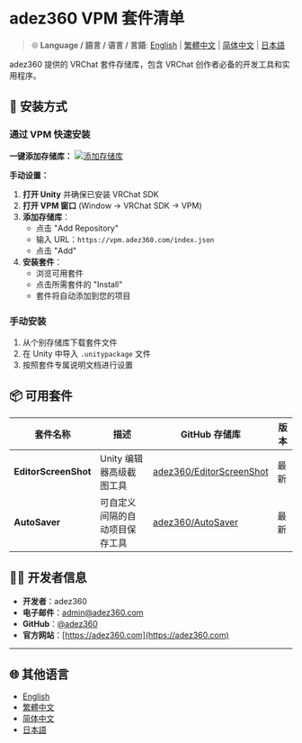 # adez360 VPM 套件清单

> 🌐 **Language / 語言 / 语言 / 言語**: [English](README.md) | [繁體中文](README.zh-TW.md) | [简体中文](README.zh-CN.md) | [日本語](README.ja.md)

adez360 提供的 VRChat 套件存储库，包含 VRChat 创作者必备的开发工具和实用程序。

## 🚀 安装方式

### 通过 VPM 快速安装

**一键添加存储库：**
[![添加存储库](https://img.shields.io/badge/%E7%82%B9%E5%87%BB%E6%AD%A4%E5%A4%84%E6%96%B0%E5%A2%9E%E5%88%B0VCC-green)](vcc://vpm/addRepo?url=https://vpm.adez360.com/index.json)

**手动设置：**
1. **打开 Unity** 并确保已安装 VRChat SDK
2. **打开 VPM 窗口** (Window → VRChat SDK → VPM)
3. **添加存储库**：
   - 点击 "Add Repository"
   - 输入 URL：`https://vpm.adez360.com/index.json`
   - 点击 "Add"
4. **安装套件**：
   - 浏览可用套件
   - 点击所需套件的 "Install"
   - 套件将自动添加到您的项目

### 手动安装

1. 从个别存储库下载套件文件
2. 在 Unity 中导入 `.unitypackage` 文件
3. 按照套件专属说明文档进行设置

## 📦 可用套件

| 套件名称 | 描述 | GitHub 存储库 | 版本 |
|---------|------|---------------|------|
| **EditorScreenShot** | Unity 编辑器高级截图工具 | [adez360/EditorScreenShot](https://github.com/adez360/EditorScreenShot) | 最新 |
| **AutoSaver** | 可自定义间隔的自动项目保存工具 | [adez360/AutoSaver](https://github.com/adez360/AutoSaver) | 最新 |

## 👨‍💻 开发者信息

- **开发者**：adez360
- **电子邮件**：[admin@adez360.com](mailto:admin@adez360.com)
- **GitHub**：[@adez360](https://github.com/adez360)
- **官方网站**：[https://adez360.com](https://adez360.com)

---

## 🌐 其他语言

- [English](README.md)
- [繁體中文](README.zh-TW.md)
- [简体中文](README.zh-CN.md)
- [日本語](README.ja.md)
